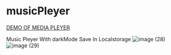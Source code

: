 # musicPleyer
[DEMO OF MEDIA PLEYER](https://alikhazaeii.github.io/media-/)

Music Pleyer With darkMode Save In Localstorage
![image (28)](https://github.com/user-attachments/assets/864b612c-2578-434e-8597-0c6dcd6b8b20)
![image (29)](https://github.com/user-attachments/assets/bcc70cca-5538-4804-94de-4096546429aa)
